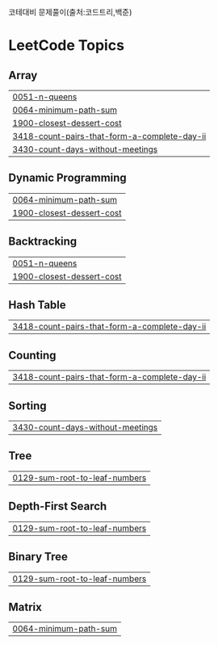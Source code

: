 <span style="font-size:15px;">코테대비 문제풀이(출처:코드트리,백준)</span>

<!---LeetCode Topics Start-->
# LeetCode Topics
## Array
|  |
| ------- |
| [0051-n-queens](https://github.com/LeeSY99/algo-studyy/tree/master/0051-n-queens) |
| [0064-minimum-path-sum](https://github.com/LeeSY99/algo-studyy/tree/master/0064-minimum-path-sum) |
| [1900-closest-dessert-cost](https://github.com/LeeSY99/algo-studyy/tree/master/1900-closest-dessert-cost) |
| [3418-count-pairs-that-form-a-complete-day-ii](https://github.com/LeeSY99/algo-studyy/tree/master/3418-count-pairs-that-form-a-complete-day-ii) |
| [3430-count-days-without-meetings](https://github.com/LeeSY99/algo-studyy/tree/master/3430-count-days-without-meetings) |
## Dynamic Programming
|  |
| ------- |
| [0064-minimum-path-sum](https://github.com/LeeSY99/algo-studyy/tree/master/0064-minimum-path-sum) |
| [1900-closest-dessert-cost](https://github.com/LeeSY99/algo-studyy/tree/master/1900-closest-dessert-cost) |
## Backtracking
|  |
| ------- |
| [0051-n-queens](https://github.com/LeeSY99/algo-studyy/tree/master/0051-n-queens) |
| [1900-closest-dessert-cost](https://github.com/LeeSY99/algo-studyy/tree/master/1900-closest-dessert-cost) |
## Hash Table
|  |
| ------- |
| [3418-count-pairs-that-form-a-complete-day-ii](https://github.com/LeeSY99/algo-studyy/tree/master/3418-count-pairs-that-form-a-complete-day-ii) |
## Counting
|  |
| ------- |
| [3418-count-pairs-that-form-a-complete-day-ii](https://github.com/LeeSY99/algo-studyy/tree/master/3418-count-pairs-that-form-a-complete-day-ii) |
## Sorting
|  |
| ------- |
| [3430-count-days-without-meetings](https://github.com/LeeSY99/algo-studyy/tree/master/3430-count-days-without-meetings) |
## Tree
|  |
| ------- |
| [0129-sum-root-to-leaf-numbers](https://github.com/LeeSY99/algo-studyy/tree/master/0129-sum-root-to-leaf-numbers) |
## Depth-First Search
|  |
| ------- |
| [0129-sum-root-to-leaf-numbers](https://github.com/LeeSY99/algo-studyy/tree/master/0129-sum-root-to-leaf-numbers) |
## Binary Tree
|  |
| ------- |
| [0129-sum-root-to-leaf-numbers](https://github.com/LeeSY99/algo-studyy/tree/master/0129-sum-root-to-leaf-numbers) |
## Matrix
|  |
| ------- |
| [0064-minimum-path-sum](https://github.com/LeeSY99/algo-studyy/tree/master/0064-minimum-path-sum) |
<!---LeetCode Topics End-->